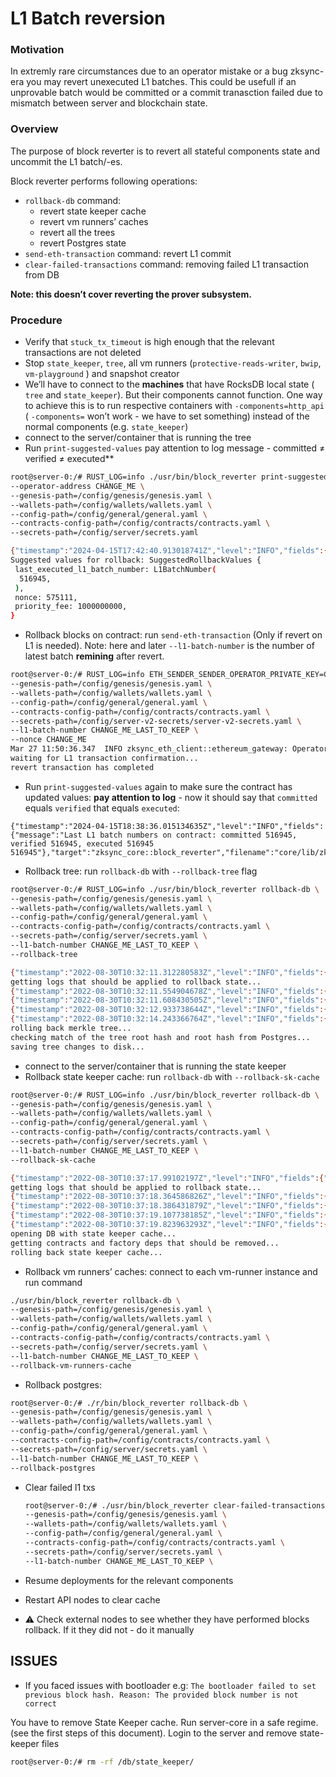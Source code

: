 # L1 Batch reversion

### Motivation

In extremly rare circumstances due to an operator mistake or a bug zksync-era you may revert unexecuted L1 batches. This
could be usefull if an unprovable batch would be committed or a commit tranasction failed due to mismatch between server
and blockchain state.

### Overview

The purpose of block reverter is to revert all stateful components state and uncommit the L1 batch/-es.

Block reverter performs following operations:

- `rollback-db` command:
  - revert state keeper cache
  - revert vm runners’ caches
  - revert all the trees
  - revert Postgres state
- `send-eth-transaction` command: revert L1 commit
- `clear-failed-transactions` command: removing failed L1 transaction from DB

**Note: this doesn’t cover reverting the prover subsystem.**

### Procedure

- Verify that `stuck_tx_timeout` is high enough that the relevant transactions are not deleted
- Stop `state_keeper`, `tree`, all vm runners (`protective-reads-writer`, `bwip`, `vm-playground` ) and snapshot creator
- We’ll have to connect to the **machines** that have RocksDB local state ( `tree` and `state_keeper`). But their
  components cannot function. One way to achieve this is to run respective containers with `-components=http_api` (
  `-components=` won’t work - we have to set something) instead of the normal components (e.g. `state_keeper`)
- connect to the server/container that is running the tree
- Run `print-suggested-values` pay attention to log message - committed ≠ verified ≠ executed\*\*

```bash
root@server-0:/# RUST_LOG=info ./usr/bin/block_reverter print-suggested-values \
--operator-address CHANGE_ME \
--genesis-path=/config/genesis/genesis.yaml \
--wallets-path=/config/wallets/wallets.yaml \
--config-path=/config/general/general.yaml \
--contracts-config-path=/config/contracts/contracts.yaml \
--secrets-path=/config/server/secrets.yaml

{"timestamp":"2024-04-15T17:42:40.913018741Z","level":"INFO","fields":{"message":"Last L1 batch numbers on contract: committed 517339, verified 516945, executed 516945"},"target":"zksync_core::block_reverter","filename":"core/lib/zksync_core/src/block_reverter/mod.rs","line_number":446}
Suggested values for rollback: SuggestedRollbackValues {
 last_executed_l1_batch_number: L1BatchNumber(
  516945,
 ),
 nonce: 575111,
 priority_fee: 1000000000,
}
```

- Rollback blocks on contract: run `send-eth-transaction` (Only if revert on L1 is needed). Note: here and later
  `--l1-batch-number` is the number of latest batch **remining** after revert.

```bash
root@server-0:/# RUST_LOG=info ETH_SENDER_SENDER_OPERATOR_PRIVATE_KEY=CHANGE_ME ./usr/bin/block_reverter send-eth-transaction \
--genesis-path=/config/genesis/genesis.yaml \
--wallets-path=/config/wallets/wallets.yaml \
--config-path=/config/general/general.yaml \
--contracts-config-path=/config/contracts/contracts.yaml \
--secrets-path=/config/server-v2-secrets/server-v2-secrets.yaml \
--l1-batch-number CHANGE_ME_LAST_TO_KEEP \
--nonce CHANGE_ME
Mar 27 11:50:36.347  INFO zksync_eth_client::ethereum_gateway: Operator address: 0x01239bb69d0c5f795de5c86fd00d25f9cd3b9deb
waiting for L1 transaction confirmation...
revert transaction has completed
```

- Run `print-suggested-values` again to make sure the contract has updated values: **pay attention to log** - now it
  should say that `committed` equals `verified` that equals `executed`:

```
{"timestamp":"2024-04-15T18:38:36.015134635Z","level":"INFO","fields":{"message":"Last L1 batch numbers on contract: committed 516945, verified 516945, executed 516945 516945"},"target":"zksync_core::block_reverter","filename":"core/lib/zksync_core/src/block_reverter/mod.rs","line_number":446}
```

- Rollback tree: run `rollback-db` with `--rollback-tree` flag

```bash
root@server-0:/# RUST_LOG=info ./usr/bin/block_reverter rollback-db \
--genesis-path=/config/genesis/genesis.yaml \
--wallets-path=/config/wallets/wallets.yaml \
--config-path=/config/general/general.yaml \
--contracts-config-path=/config/contracts/contracts.yaml \
--secrets-path=/config/server/secrets.yaml \
--l1-batch-number CHANGE_ME_LAST_TO_KEEP \
--rollback-tree

{"timestamp":"2022-08-30T10:32:11.312280583Z","level":"INFO","fields":{"message":"Operator address: 0x85b7b2fcfd6d3e5c063e7a5063359f4e6b3fec29"},"target":"zksync_eth_client::clients::http_client"}
getting logs that should be applied to rollback state...
{"timestamp":"2022-08-30T10:32:11.554904678Z","level":"INFO","fields":{"message":"fetching keys that were changed after given block number"},"target":"zksync_dal::storage_logs_dedup_dal"}
{"timestamp":"2022-08-30T10:32:11.608430505Z","level":"INFO","fields":{"message":"loaded 2844 keys"},"target":"zksync_dal::storage_logs_dedup_dal"}
{"timestamp":"2022-08-30T10:32:12.933738644Z","level":"INFO","fields":{"message":"processed 1000 values"},"target":"zksync_dal::storage_logs_dedup_dal"}
{"timestamp":"2022-08-30T10:32:14.243366764Z","level":"INFO","fields":{"message":"processed 2000 values"},"target":"zksync_dal::storage_logs_dedup_dal"}
rolling back merkle tree...
checking match of the tree root hash and root hash from Postgres...
saving tree changes to disk...
```

- connect to the server/container that is running the state keeper
- Rollback state keeper cache: run `rollback-db` with `--rollback-sk-cache`

```bash
root@server-0:/# RUST_LOG=info ./usr/bin/block_reverter rollback-db \
--genesis-path=/config/genesis/genesis.yaml \
--wallets-path=/config/wallets/wallets.yaml \
--config-path=/config/general/general.yaml \
--contracts-config-path=/config/contracts/contracts.yaml \
--secrets-path=/config/server/secrets.yaml \
--l1-batch-number CHANGE_ME_LAST_TO_KEEP \
--rollback-sk-cache

{"timestamp":"2022-08-30T10:37:17.99102197Z","level":"INFO","fields":{"message":"Operator address: 0x85b7b2fcfd6d3e5c063e7a5063359f4e6b3fec29"},"target":"zksync_eth_client::clients::http_client"}
getting logs that should be applied to rollback state...
{"timestamp":"2022-08-30T10:37:18.364586826Z","level":"INFO","fields":{"message":"fetching keys that were changed after given block number"},"target":"zksync_dal::storage_logs_dedup_dal"}
{"timestamp":"2022-08-30T10:37:18.386431879Z","level":"INFO","fields":{"message":"loaded 2844 keys"},"target":"zksync_dal::storage_logs_dedup_dal"}
{"timestamp":"2022-08-30T10:37:19.107738185Z","level":"INFO","fields":{"message":"processed 1000 values"},"target":"zksync_dal::storage_logs_dedup_dal"}
{"timestamp":"2022-08-30T10:37:19.823963293Z","level":"INFO","fields":{"message":"processed 2000 values"},"target":"zksync_dal::storage_logs_dedup_dal"}
opening DB with state keeper cache...
getting contracts and factory deps that should be removed...
rolling back state keeper cache...
```

- Rollback vm runners’ caches: connect to each vm-runner instance and run command

```bash
./usr/bin/block_reverter rollback-db \
--genesis-path=/config/genesis/genesis.yaml \
--wallets-path=/config/wallets/wallets.yaml \
--config-path=/config/general/general.yaml \
--contracts-config-path=/config/contracts/contracts.yaml \
--secrets-path=/config/server/secrets.yaml \
--l1-batch-number CHANGE_ME_LAST_TO_KEEP \
--rollback-vm-runners-cache
```

- Rollback postgres:

```bash
root@server-0:/# ./r/bin/block_reverter rollback-db \
--genesis-path=/config/genesis/genesis.yaml \
--wallets-path=/config/wallets/wallets.yaml \
--config-path=/config/general/general.yaml \
--contracts-config-path=/config/contracts/contracts.yaml \
--secrets-path=/config/server/secrets.yaml \
--l1-batch-number CHANGE_ME_LAST_TO_KEEP \
--rollback-postgres
```

- Clear failed l1 txs

  ```bash
  root@server-0:/# ./usr/bin/block_reverter clear-failed-transactions \
  --genesis-path=/config/genesis/genesis.yaml \
  --wallets-path=/config/wallets/wallets.yaml \
  --config-path=/config/general/general.yaml \
  --contracts-config-path=/config/contracts/contracts.yaml \
  --secrets-path=/config/server/secrets.yaml \
  --l1-batch-number CHANGE_ME_LAST_TO_KEEP \
  ```

- Resume deployments for the relevant components
- Restart API nodes to clear cache
- ⚠️ Check external nodes to see whether they have performed blocks rollback. If it they did not - do it manually

## ISSUES

- If you faced issues with bootloader e.g:
  `The bootloader failed to set previous block hash. Reason: The provided block number is not correct`

You have to remove State Keeper cache. Run server-core in a safe regime. (see the first steps of this document). Login
to the server and remove state-keeper files

```bash
root@server-0:/# rm -rf /db/state_keeper/
```
